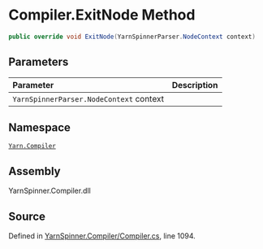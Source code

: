 # Compiler.ExitNode Method


```csharp
public override void ExitNode(YarnSpinnerParser.NodeContext context)
```

## Parameters
|Parameter|Description|
|:---|:---|
|`YarnSpinnerParser.NodeContext` context||


## Namespace
[`Yarn.Compiler`](/api/csharp/yarn.compiler/README.md)

## Assembly
YarnSpinner.Compiler.dll

## Source
Defined in [YarnSpinner.Compiler/Compiler.cs](https://github.com/YarnSpinnerTool/YarnSpinner//blob/develop/YarnSpinner.Compiler/Compiler.cs#L1094), line 1094.
